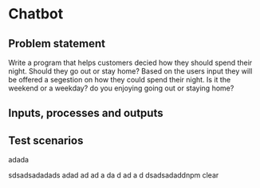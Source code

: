 # Chatbot

## Problem statement
 Write a program that helps customers decied how they should spend their night. Should they go out or stay home? Based on the users input they will be offered a segestion on how they could spend their night. Is it the weekend or a weekday? do you enjoying going out or staying home? 
## Inputs, processes and outputs


## Test scenarios
adada


sdsadsadadads
adad
ad
ad
a
da
d
ad
a
d
dsadsadaddnpm clear
